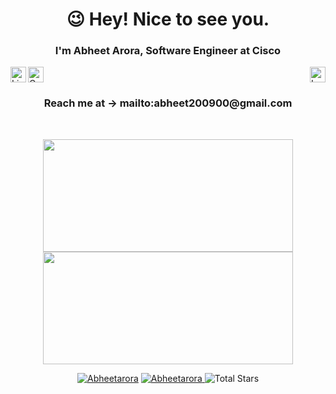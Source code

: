 <h1 align="center">😉 Hey! Nice to see you.</h1>
<h3 align="center">I'm Abheet Arora, Software Engineer at Cisco</h3>

[<img align="left" alt="LinkedIn" width="25px" src="https://upload.wikimedia.org/wikipedia/commons/thumb/8/81/LinkedIn_icon.svg/2048px-LinkedIn_icon.svg.png" />](https://www.linkedin.com/in/abheetarora/)
[<img alt="Gmail" src="https://upload.wikimedia.org/wikipedia/commons/thumb/7/7e/Gmail_icon_%282020%29.svg/2560px-Gmail_icon_%282020%29.svg.png" width="25px">](mailto:abheet200900@gmail.com)
[<img align="right" alt="Leetcode" width="25px" src="https://user-images.githubusercontent.com/36547915/97088991-45da5d00-1652-11eb-900f-80d106540f4f.png" />](https://leetcode.com/abheetarora/)
<br>
<h3 align="center">Reach me at -> mailto:abheet200900@gmail.com</h3>
<br>
<p align="center">
    <img
        height="180em"
	 width="400em"
        src="https://github-readme-stats.vercel.app/api?username=Abheetarora&show_icons=true&hide_border=true&theme=tokyonight"
    />
    <img
        height="180em"
	width="400em"
        src="https://github-readme-stats.vercel.app/api/top-langs/?username=Abheetarora&show_icons=true&hide_border=true&layout=compact&langs_count=8&theme=tokyonight"
    />
</p>

<p align="center"> 
	<a href="https://github.com/Abheetarora"><img src="https://komarev.com/ghpvc/?username=Abheetarora" alt="Abheetarora"/></a>
	<a href="https://github.com/Abheetarora?tab=repositories"><img src="https://badges.pufler.dev/repos/ritikramuka" alt="Abheetarora" /> </a>
	<img src="https://img.shields.io/github/stars/Abheetarora?label=Stars" alt="Total Stars">
</p>
